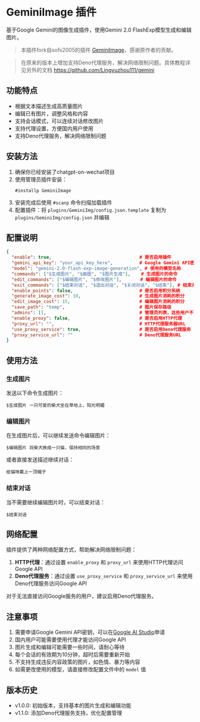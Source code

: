 # GeminiImage 插件

基于Google Gemini的图像生成插件，使用Gemini 2.0 FlashExp模型生成和编辑图片。

> 本插件fork自sofs2005的插件 [GeminiImage](https://github.com/sofs2005/GeminiImg)，感谢原作者的贡献。

> 在原来的版本上增加支持Deno代理服务，解决网络限制问题。具体教程详见另外的文档 https://github.com/Lingyuzhou111/gemini

## 功能特点

- 根据文本描述生成高质量图片
- 编辑已有图片，调整风格和内容
- 支持会话模式，可以连续对话修改图片
- 支持代理设置，方便国内用户使用
- 支持Deno代理服务，解决网络限制问题

## 安装方法

1. 确保你已经安装了chatgpt-on-wechat项目
2. 使用管理员插件安装：
   ```
   #installp GeminiImage
   ```
3. 安装完成后使用 `#scanp` 命令扫描加载插件
4. 配置插件：将 `plugins/GeminiImg/config.json.template` 复制为 `plugins/GeminiImg/config.json` 并编辑

## 配置说明

```json
{
  "enable": true,                                 # 是否启用插件
  "gemini_api_key": "your_api_key_here",          # Google Gemini API密钥
  "model": "gemini-2.0-flash-exp-image-generation", # 使用的模型名称
  "commands": ["$生成图片", "$画图", "$图片生成"],    # 生成图片的命令
  "edit_commands": ["$编辑图片", "$修改图片"],       # 编辑图片的命令
  "exit_commands": ["$结束对话", "$退出对话", "$关闭对话", "$结束"], # 结束对话的命令
  "enable_points": false,                         # 是否启用积分系统
  "generate_image_cost": 10,                      # 生成图片消耗的积分
  "edit_image_cost": 15,                          # 编辑图片消耗的积分
  "save_path": "temp",                            # 图片保存路径
  "admins": [],                                   # 管理员列表，这些用户不受积分限制
  "enable_proxy": false,                          # 是否启用HTTP代理
  "proxy_url": "",                                # HTTP代理服务器URL
  "use_proxy_service": true,                      # 是否启用Deno代理服务
  "proxy_service_url": ""                         # Deno代理服务URL
}
```

## 使用方法

### 生成图片

发送以下命令生成图片：
```
$生成图片 一只可爱的柴犬坐在草地上，阳光明媚
```

### 编辑图片

在生成图片后，可以继续发送命令编辑图片：
```
$编辑图片 将柴犬换成一只猫，保持相同的场景
```

或者直接发送描述继续对话：
```
给猫咪戴上一顶帽子
```

### 结束对话

当不需要继续编辑图片时，可以结束对话：
```
$结束对话
```

## 网络配置

插件提供了两种网络配置方式，帮助解决网络限制问题：

1. **HTTP代理**：通过设置 `enable_proxy` 和 `proxy_url` 来使用HTTP代理访问Google API
2. **Deno代理服务**：通过设置 `use_proxy_service` 和 `proxy_service_url` 来使用Deno代理服务访问Google API

对于无法直接访问Google服务的用户，建议启用Deno代理服务。

## 注意事项

1. 需要申请Google Gemini API密钥，可以在[Google AI Studio](https://aistudio.google.com/)申请
2. 国内用户可能需要使用代理才能访问Google API
3. 图片生成和编辑可能需要一些时间，请耐心等待
4. 每个会话的有效期为10分钟，超时后需要重新开始
5. 不支持生成违反内容政策的图片，如色情、暴力等内容
6. 如需更改使用的模型，请直接修改配置文件中的 `model` 值

## 版本历史

- v1.0.0: 初始版本，支持基本的图片生成和编辑功能
- v1.1.0: 添加Deno代理服务支持，优化配置管理

